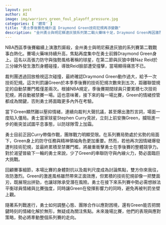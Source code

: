 ```yaml
---
layout: post
author: AI
image: img/warriors_green_foul_playoff_pressure.jpg
categories: [ '體育' ]
title: "勇士季後賽危機升溫 Draymond Green技術犯規再添變數"
description: "金州勇士與明尼蘇達灰狼系列第二戰火藥味十足，Draymond Green再因激烈碰撞領到本季季後賽第5次技術犯規，情緒控管成晉級關鍵。勇士在Curry帶傷苦撐情況下，Green的精神領袖角色與防守串聯至關重要，技術犯規累積成為雙面刃，對團隊戰力與晉級前景構成嚴峻挑戰。"
---
```

NBA西區季後賽繼續上演激烈廝殺，金州勇士與明尼蘇達灰狼的系列賽第二戰戰事白熱化。賽場火藥味持續升高，焦點再度集中在勇士前鋒Draymond Green身上。這名以高張力防守與強勢風格著稱的球星，在第二節與灰狼中鋒Naz Reid於三分線外發生激烈身體碰撞，導致Reid臉部遭受撞擊，當場顯得痛苦不已。

裁判團透過回放檢視這次碰撞，最終確認Draymond Green動作過大，給予一次技術犯規。這次判罰讓Green於本季季後賽的技術犯規次數來到五次，距離聯盟規定的自動禁賽門檻僅差兩次。根據NBA規定，季後賽期間球員只要累積七次技術犯規，將自動被禁賽一場。這也意味著，接下來的每一場比賽，Green的情緒控管都成為關鍵，否則勇士將面臨更多內外在考驗。

當下Green顯然難以壓抑情緒，連續向裁判大聲抗議，甚至爆出激烈言詞，場面一度陷入僵局。勇士當家球星Stephen Curry見狀，立刻上前安撫Green，攔阻進一步的衝突並試圖平息事態，以防球隊雪上加霜。

勇士目前正因Curry帶傷作戰，團隊戰力明顯受限。在系列賽局勢處於劣勢的局面下，Green身上的防守任務與精神領袖角色更加重要。然而，若他再次因情緒爆發遭判技術犯規，並最終累積至禁賽門檻，將嚴重衝擊勇士在季後賽的整體競爭力。對於渴望晉級下一輪的勇士來說，少了Green的串聯防守與內線火力，勢必面臨巨大挑戰。

回顧賽事細節，本場比賽的身體對抗以及裁判尺度成為討論焦點，雙方你來我往，攻防激烈。Green的激進風格雖然帶來正面效應，但累積的技術犯規卻像一把雙面刃，既展現出拼勁，也讓球隊承受潛在風險。勇士在接下來系列賽中勢必需想辦法平衡球員情緒與比賽強度，同時讓Green在發揮影響力的同時，避免再被判罰坐壁上觀。

隨著系列戰進行，勇士如何調整心態、團隊合作以應對困境，還有Green能否把關鍵時刻的情緒化解於無形，無疑成為關注焦點。未來幾場比賽，他們的表現與應對策略，勢必將牽動整個系列賽的走向。